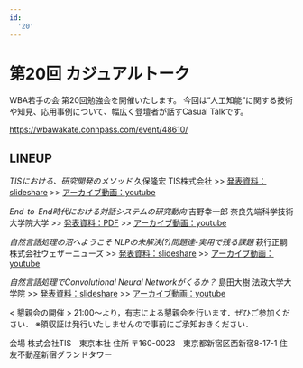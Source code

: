 ```yaml
---
id:
  '20'
---
```


# 第20回 カジュアルトーク

WBA若手の会 第20回勉強会を開催いたします。
今回は“人工知能”に関する技術や知見、応用事例について、幅広く登壇者が話すCasual Talkです。

https://wbawakate.connpass.com/event/48610/

## LINEUP

_TISにおける、研究開発のメソッド_
久保隆宏
TIS株式会社
&gt;&gt; [発表資料：slideshare](http://www.slideshare.net/takahirokubo7792/tis-71583481)
&gt;&gt; [アーカイブ動画：youtube](https://www.youtube.com/watch?v=SB0b7R2MHMI)

_End-to-End時代における対話システムの研究動向_
吉野幸一郎
奈良先端科学技術大学院大学
&gt;&gt; [発表資料：PDF](http://pomdp.net/docs/zenno_20170131.pdf)
&gt;&gt; [アーカイブ動画：youtube](https://www.youtube.com/watch?v=IG4YBqO1K2A&t=20s)

_自然言語処理の沼へようこそ NLPの未解決(?)問題達-実用で残る課題_
萩行正嗣
株式会社ウェザーニューズ
&gt;&gt; [発表資料：slideshare](http://www.slideshare.net/HangyoMasatsugu/20170130-71583654)
&gt;&gt; [アーカイブ動画：youtube](https://www.youtube.com/watch?v=zYeSeI2IFE4)

_自然言語処理でConvolutional Neural Networkがくるか？_
島田大樹
法政大学大学院
&gt;&gt; [発表資料：slideshare](http://www.slideshare.net/sheemap/convolutional-neural-netwoks)
&gt;&gt; [アーカイブ動画：youtube](https://www.youtube.com/watch?v=eKGJhtcpTWU&t=18s)

< 懇親会の開催 >
21:00～より，有志による懇親会を行います．ぜひご参加ください．
※領収証は発行いたしませんので事前にご承知おきください．

会場 株式会社TIS　東京本社 住所 〒160-0023　東京都新宿区西新宿8-17-1 住友不動産新宿グランドタワー
